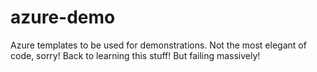 # azure-demo
Azure templates to be used for demonstrations. Not the most elegant of code, sorry!
Back to learning this stuff!
But failing massively!